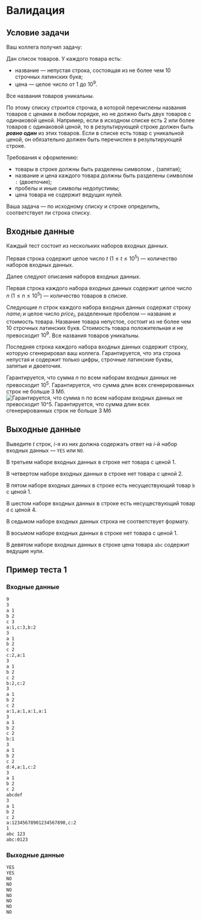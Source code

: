 # Валидация

## Условие задачи

Ваш коллега получил задачу:

Дан список товаров. У каждого товара есть:

- название — непустая строка, состоящая из не более чем 10 строчных латинских букв;
- цена — целое число от 1 до $10^9$.

Все названия товаров уникальны.

По этому списку строится строчка, в которой перечислены названия товаров с ценами в любом порядке, но не должно быть двух товаров с одинаковой ценой. Например, если в исходном списке есть 2 или более товаров с одинаковой ценой, то в результирующей строке должен быть **${ровно\:один}$** из этих товаров. Если в списке есть товар с уникальной ценой, он обязательно должен быть перечислен в результирующей строке.

Требования к оформлению:

- товары в строке должны быть разделены символом $\texttt{,}$ (запятая);
- название и цена каждого товара должны быть разделены символом $\texttt{:}$ (двоеточие);
- пробелы и иные символы недопустимы;
- цена товара не содержит ведущих нулей.

Ваша задача — по исходному списку и строке определить, соответствует ли строка списку.

## Входные данные

Каждый тест состоит из нескольких наборов входных данных.

Первая строка содержит целое число $t$ $(1 \le t \le 10^5)$ — количество наборов входных данных.

Далее следуют описания наборов входных данных.

Первая строка каждого набора входных данных содержит целое число $n$ $(1 \le n \le 10^5)$ — количество товаров в списке.

Следующие $n$ строк каждого набора входных данных содержат строку $name_i$ и целое число $price_i$, разделенные пробелом — название и стоимость товара. Название товара непустое, состоит из не более чем 10 строчных латинских букв. Стоимость товара положительная и не превосходит $10^9$. Все названия товаров уникальны.

Последняя строка каждого набора входных данных содержит строку, которую сгенерировал ваш коллега. Гарантируется, что эта строка непустая и содержит только цифры, строчные латинские буквы, запятые и двоеточия.

Гарантируется, что сумма $n$ по всем наборам входных данных не превосходит $10^5$. Гарантируется, что сумма длин всех сгенерированных строк не больше 3 Мб.
![Гарантируется, что сумма $n$ по всем наборам входных данных не превосходит $10^5$. Гарантируется, что сумма длин всех сгенерированных строк не больше 3 Мб](validate-groups.png)

## Выходные данные

Выведите $t$ строк, $i$-я из них должна содержать ответ на $i$-й набор входных данных — $\texttt{YES}$ или $\texttt{NO}$.

В третьем наборе входных данных в строке нет товара с ценой 1.

В четвертом наборе входных данных в строке нет товара с ценой 2.

В пятом наборе входных данных в строке есть несуществующий товар $\texttt{b}$ с ценой 1.

В шестом наборе входных данных в строке есть несуществующий товар $\texttt{d}$ с ценой 4.

В седьмом наборе входных данных строка не соответствует формату.

В восьмом наборе входных данных в строке нет товара с ценой 1.

В девятом наборе входных данных в строке цена товара $\texttt{abc}$ содержит ведущие нули.

## Пример теста 1

### Входные данные

```bash
9
3
a 1
b 2
c 3
a:1,c:3,b:2
3
a 1
b 2
c 2
c:2,a:1
3
a 1
b 2
c 2
b:2,c:2
3
a 1
b 2
c 2
a:1,a:1,a:1,a:1
3
a 1
b 2
c 2
b:1
3
a 1
b 2
c 2
d:4,a:1,c:2
3
a 1
b 2
c 2
abcdef
3
a 1
b 2
c 2
a:12345678901234567890,c:2
1
abc 123
abc:0123

```

### Выходные данные

```bash
YES
YES
NO
NO
NO
NO
NO
NO
NO

```